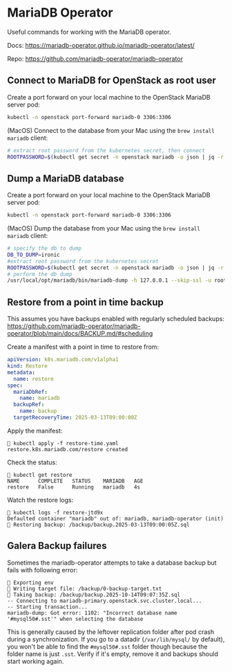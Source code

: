 # MariaDB Operator

Useful commands for working with the MariaDB operator.

Docs: <https://mariadb-operator.github.io/mariadb-operator/latest/>

Repo: <https://github.com/mariadb-operator/mariadb-operator>

## Connect to MariaDB for OpenStack as root user

Create a port forward on your local machine to the OpenStack MariaDB server pod:

```bash
kubectl -n openstack port-forward mariadb-0 3306:3306
```

(MacOS) Connect to the database from your Mac using the `brew install mariadb` client:

```bash
# extract root password from the kubernetes secret, then connect
ROOTPASSWORD=$(kubectl get secret -n openstack mariadb -o json | jq -r '.data["root-password"]' | base64 -d) /usr/local/opt/mariadb/bin/mariadb -h 127.0.0.1 --skip-ssl -u root --password=$ROOTPASSWORD
```

## Dump a MariaDB database

Create a port forward on your local machine to the OpenStack MariaDB server pod:

```bash
kubectl -n openstack port-forward mariadb-0 3306:3306
```

(MacOS) Dump the database from your Mac using the `brew install mariadb` client:

```bash
# specify the db to dump
DB_TO_DUMP=ironic
#extract root password from the kubernetes secret
ROOTPASSWORD=$(kubectl get secret -n openstack mariadb -o json | jq -r '.data["root-password"]' | base64 -d)
# perform the db dump
/usr/local/opt/mariadb/bin/mariadb-dump -h 127.0.0.1 --skip-ssl -u root --password=$ROOTPASSWORD $DB_TO_DUMP | gzip > $DB_TO_DUMP.sql.gz
```

## Restore from a point in time backup

This assumes you have backups enabled with regularly scheduled backups: <https://github.com/mariadb-operator/mariadb-operator/blob/main/docs/BACKUP.md/#scheduling>

Create a manifest with a point in time to restore from:

``` yaml
apiVersion: k8s.mariadb.com/v1alpha1
kind: Restore
metadata:
  name: restore
spec:
  mariaDbRef:
    name: mariadb
  backupRef:
    name: backup
  targetRecoveryTime: 2025-03-13T09:00:00Z
```

Apply the manifest:

``` text
 kubectl apply -f restore-time.yaml
restore.k8s.mariadb.com/restore created
```

Check the status:

``` text
 kubectl get restore
NAME      COMPLETE   STATUS    MARIADB   AGE
restore   False      Running   mariadb   4s
```

Watch the restore logs:

``` text
 kubectl logs -f restore-jtd9x
Defaulted container "mariadb" out of: mariadb, mariadb-operator (init)
💾 Restoring backup: /backup/backup.2025-03-13T09:00:05Z.sql
```

## Galera Backup failures

Sometimes the mariadb-operator attempts to take a database backup but fails
with following error:

```text
💾 Exporting env
💾 Writing target file: /backup/0-backup-target.txt
💾 Taking backup: /backup/backup.2025-10-14T09:07:35Z.sql
-- Connecting to mariadb-primary.openstack.svc.cluster.local...
-- Starting transaction...
mariadb-dump: Got error: 1102: "Incorrect database name '#mysql50#.sst'" when selecting the database
```

This is generally caused by the leftover replication folder after pod crash
during a synchronization. If you go to a datadir (`/var/lib/mysql/` by
default), you won't be able to find the `#mysql50#.sst` folder though because
the folder name is just `.sst`. Verify if it's empty, remove it and backups
should start working again.
